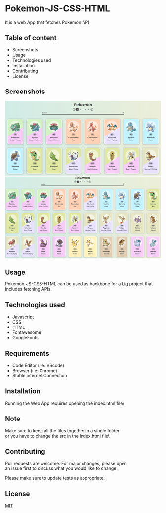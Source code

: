 # Pokemon-JS-CSS-HTML

It is a web App that fetches Pokemon API

## Table of content

- Screenshots
- Usage
- Technologies used
- Installation
- Contributing
- License

## Screenshots

<img src="AppScreenshots/1.PNG">
<img src="AppScreenshots/2.PNG">

## Usage

Pokemon-JS-CSS-HTML can be used as backbone for a big
project that includes fetching APIs.

## Technologies used

- Javascript
- CSS
- HTML
- Fontawesome
- GoogleFonts

## Requirements

- Code Editor (i.e: VScode)
- Browser (i.e: Chrome)
- Stable internet Connection

## Installation

Running the Web App requires opening the index.html file\

## Note

Make sure to keep all the files together in a single folder\
or you have to change the src in the index.html file\

## Contributing

Pull requests are welcome. For major changes, please open\
 an issue first to discuss what you would like to change.

Please make sure to update tests as appropriate.

## License

[MIT](https://choosealicense.com/licenses/mit/)
